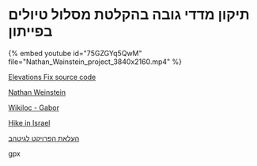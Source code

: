 # תיקון מדדי גובה בהקלטת מסלול טיולים בפייתון


{% embed youtube id="75GZGYq5QwM" file="Nathan_Wainstein_project_3840x2160.mp4" %}

[Elevations Fix source code](https://github.com/natannvw/ElevationsFix)

[Nathan Weinstein](https://www.linkedin.com/in/nathan-weinstein-9512861b1/)

[Wikiloc - Gabor](https://www.wikiloc.com/wikiloc/user.do?id=2721120)

[Hike in Israel](https://github.szabgab.com/hike-in-israel/)

[העלאת הפרויקט לגיטהב](./creating-project-on-github.md)

gpx


